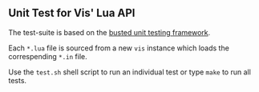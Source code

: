 Unit Test for Vis' Lua API
--------------------------

The test-suite is based on the [busted unit testing framework](https://olivinelabs.com/busted/).

Each `*.lua` file is sourced from a new `vis` instance which loads the
correspending `*.in` file.

Use the `test.sh` shell script to run an individual test or type `make`
to run all tests.
